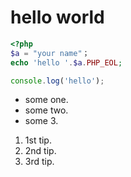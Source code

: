 # hello world

```php
<?php
$a = "your name"；
echo 'hello '.$a.PHP_EOL;
```

```js
console.log('hello');
```

- some one.
- some two.
- some 3.

1. 1st tip.
2. 2nd tip.
3. 3rd tip.
